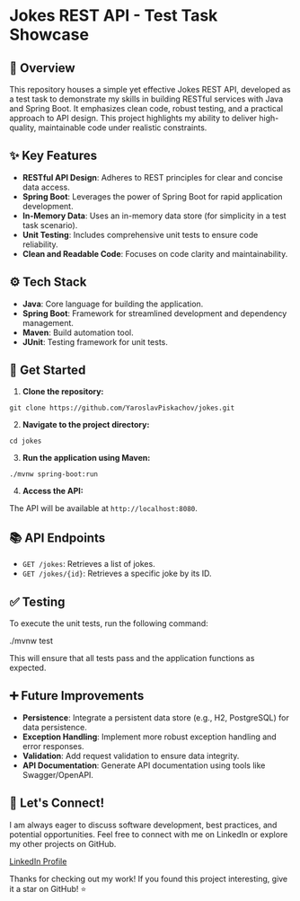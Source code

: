 # Jokes REST API - Test Task Showcase

## 🎯 Overview

This repository houses a simple yet effective Jokes REST API, developed as a test task to demonstrate my skills in building RESTful services with Java and Spring Boot. It emphasizes clean code, robust testing, and a practical approach to API design. This project highlights my ability to deliver high-quality, maintainable code under realistic constraints.

## ✨ Key Features

- **RESTful API Design**: Adheres to REST principles for clear and concise data access.
- **Spring Boot**: Leverages the power of Spring Boot for rapid application development.
- **In-Memory Data**: Uses an in-memory data store (for simplicity in a test task scenario).
- **Unit Testing**: Includes comprehensive unit tests to ensure code reliability.
- **Clean and Readable Code**: Focuses on code clarity and maintainability.

## ⚙️ Tech Stack

- **Java**: Core language for building the application.
- **Spring Boot**: Framework for streamlined development and dependency management.
- **Maven**: Build automation tool.
- **JUnit**: Testing framework for unit tests.

## 🚀 Get Started

1. **Clone the repository:**

``git clone https://github.com/YaroslavPiskachov/jokes.git``


2. **Navigate to the project directory:**

```cd jokes```


3. **Run the application using Maven:**

`./mvnw spring-boot:run`

4. **Access the API:**

The API will be available at `http://localhost:8080`.

## 📚 API Endpoints

- `GET /jokes`: Retrieves a list of jokes.
- `GET /jokes/{id}`: Retrieves a specific joke by its ID.

## ✅ Testing

To execute the unit tests, run the following command:

./mvnw test

This will ensure that all tests pass and the application functions as expected.

## ➕ Future Improvements

- **Persistence**: Integrate a persistent data store (e.g., H2, PostgreSQL) for data persistence.
- **Exception Handling**: Implement more robust exception handling and error responses.
- **Validation**: Add request validation to ensure data integrity.
- **API Documentation**: Generate API documentation using tools like Swagger/OpenAPI.

## 🤝 Let's Connect!

I am always eager to discuss software development, best practices, and potential opportunities. Feel free to connect with me on LinkedIn or explore my other projects on GitHub.

[LinkedIn Profile](https://www.linkedin.com/in/yaroslav-piskachov-0b9b13145/)

Thanks for checking out my work! If you found this project interesting, give it a star on GitHub! ⭐

